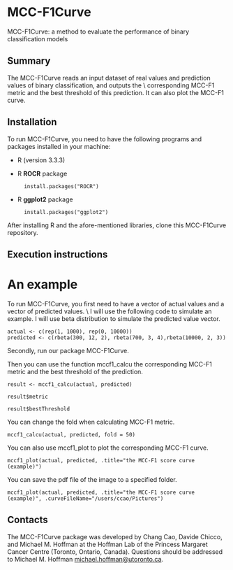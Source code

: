 # MCC-F1Curve #

MCC-F1Curve: a method to evaluate the performance of binary classification models

## Summary ##

The MCC-F1Curve reads an input dataset of real values and prediction values of binary classification, and outputs the \\ corresponding MCC-F1 metric and the best threshold of this prediction. It can also plot the MCC-F1 curve.

## Installation ##

To run MCC-F1Curve, you need to have the following programs and packages installed in your machine:

* R (version 3.3.3)
* R **ROCR** package

		install.packages("ROCR")

* R **ggplot2** package

		install.packages("ggplot2")

After installing R and the afore-mentioned libraries, clone this MCC-F1Curve repository.

## Execution instructions ##

# An example

To run MCC-F1Curve, you first need to have a vector of actual values and a vector of predicted values. \\
I will use the following code to simulate an example. I will use beta distribution to simulate the predicted value vector.

    actual <- c(rep(1, 1000), rep(0, 10000))
    predicted <- c(rbeta(300, 12, 2), rbeta(700, 3, 4),rbeta(10000, 2, 3))

Secondly, run our package MCC-F1Curve.

Then you can use the function mccf1_calcu the corresponding MCC-F1 metric and the best threshold of the prediction.

	result <- mccf1_calcu(actual, predicted)

	result$metric

	result$bestThreshold
	
You can change the fold when calculating MCC-F1 metric.
	
    mccf1_calcu(actual, predicted, fold = 50)
  
You can also use mccf1_plot to plot the corresponding MCC-F1 curve. 

	mccf1_plot(actual, predicted, .title="the MCC-F1 score curve (example)")

You can save the pdf file of the image to a specified folder. 

    mccf1_plot(actual, predicted, .title="the MCC-F1 score curve (example)", .curveFileName="/users/ccao/Pictures")

## Contacts ##

The MCC-F1Curve package was developed by Chang Cao, Davide Chicco, and Michael M. Hoffman at the Hoffman Lab of the Princess Margaret Cancer Centre (Toronto, Ontario, Canada). Questions should be
addressed to Michael M. Hoffman <michael.hoffman@utoronto.ca>.
